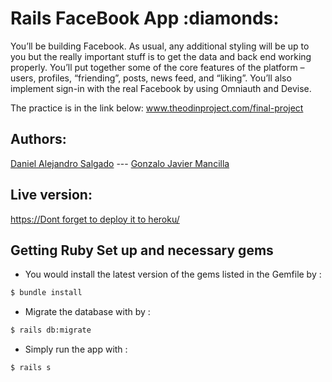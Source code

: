<h1>Rails FaceBook App :diamonds:	</h1> 
You’ll be building Facebook. As usual, any additional styling will be up to you but the really important stuff is to get the data and back end working properly. You’ll put together some of the core features of the platform – users, profiles, “friending”, posts, news feed, and “liking”. You’ll also implement sign-in with the real Facebook by using Omniauth and Devise.

The practice is in the link below:
<a href="https://www.theodinproject.com/courses/ruby-on-rails/lessons/final-project">www.theodinproject.com/final-project</a>  

<h2><b> Authors:</b></h2>
<a href="https://github.com/AlejoCode">Daniel Alejandro Salgado</a>  --- <a href="https://github.com/gonjavi/">Gonzalo Javier Mancilla</a> 

<h2>Live version:</h2> 
<a href="https://alejocode-rails-crud.herokuapp.com/">https://Dont forget to deploy it to heroku/</a>

## Getting Ruby Set up and necessary gems 

* You would install the latest version of the gems listed in the Gemfile by :

```bash
$ bundle install
```
* Migrate the database with by :
```bash
$ rails db:migrate
```
* Simply run the app with :
```bash
$ rails s
```

